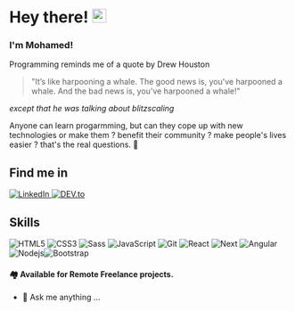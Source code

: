 # Hey there! <img src="https://raw.githubusercontent.com/verma-anushka/verma-anushka/master/gifs/wave.gif" width="25px">

### I'm Mohamed!  

Programming reminds me of a quote by Drew Houston 

> "It’s like harpooning a whale. The good news is, you’ve harpooned a whale. And the bad news is, you’ve harpooned a whale!"

*except that he was talking about blitzscaling*

Anyone can learn progarmming, but can they cope up with new technologies or make them ? benefit their community ?  make people's lives easier ? that's the real questions.  👀 



## Find me in

<!-- Linked in -->
<a href="https://www.linkedin.com/in/eng-mohamed-abdelgwad/" target="_blank">
    <img src="https://img.shields.io/badge/LinkedIn-%230077B5.svg?&style=flat-square&logo=linkedin&logoColor=white" alt="LinkedIn">
</a>
<!-- Dev.to -->
<a href="https://dev.to/scr2em" target="_blank">
    <img src="https://img.shields.io/badge/Dev-%230A0A0A.svg?&style=flat-square&logo=DEV.to&logoColor=white" alt="DEV.to">
</a>


## Skills

![HTML5](https://img.shields.io/badge/-HTML5-%23E44D27?style=flat-square&logo=html5&logoColor=ffffff) ![CSS3](https://img.shields.io/badge/-CSS3-%231572B6?style=flat-square&logo=css3) ![Sass](https://img.shields.io/badge/-Sass-%23CC6699?style=flat-square&logo=sass&logoColor=ffffff)  ![JavaScript](https://img.shields.io/badge/JavaScript-yellow?style=flat-square&logo=javascript&logoColor=white)  ![Git](https://img.shields.io/badge/Git-orange?style=flat-square&logo=git&logoColor=white) ![React](https://img.shields.io/badge/React-%23282C34?style=flat-square&logo=react) ![Next](https://img.shields.io/badge/Nextjs-black?style=flat-square&logo=Next.js) ![Angular](https://img.shields.io/badge/Angular-red?style=flat-square&logo=angular) ![Nodejs](https://img.shields.io/badge/Nodejs-black?style=flat-square&logo=Node.js)![Bootstrap](https://img.shields.io/badge/Bootstrap-563D7C?style=flat-square&logo=bootstrap&logoColor=white)

#### 🏘️ Available for Remote Freelance projects.

- 💬 Ask me anything ...


